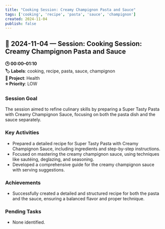 ```yaml
---
title: "Cooking Session: Creamy Champignon Pasta and Sauce"
tags: ['cooking', 'recipe', 'pasta', 'sauce', 'champignon']
created: 2024-11-04
publish: false
---
```


## 📅 2024-11-04 — Session: Cooking Session: Creamy Champignon Pasta and Sauce

**🕒 00:00–01:10**  
**🏷️ Labels**: cooking, recipe, pasta, sauce, champignon  
**📂 Project**: Health  
**⭐ Priority**: LOW  


### Session Goal
The session aimed to refine culinary skills by preparing a Super Tasty Pasta with Creamy Champignon Sauce, focusing on both the pasta dish and the sauce separately.

### Key Activities
- Prepared a detailed recipe for Super Tasty Pasta with Creamy Champignon Sauce, including ingredients and step-by-step instructions.
- Focused on mastering the creamy champignon sauce, using techniques like sautéing, deglazing, and seasoning.
- Developed a comprehensive guide for the creamy champignon sauce with serving suggestions.

### Achievements
- Successfully created a detailed and structured recipe for both the pasta and the sauce, ensuring a balanced flavor and proper technique.

### Pending Tasks
- None identified.

